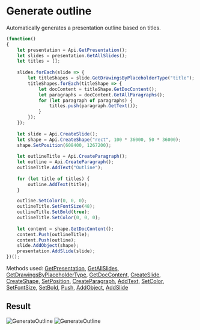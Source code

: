 # Generate outline

Automatically generates a presentation outline based on titles.

```ts
(function()
{
    let presentation = Api.GetPresentation();
    let slides = presentation.GetAllSlides();
    let titles = [];
    
    slides.forEach(slide => {
        let titleShapes = slide.GetDrawingsByPlaceholderType("title");
        titleShapes.forEach(titleShape => {
            let docContent = titleShape.GetDocContent();
            let paragraphs = docContent.GetAllParagraphs();
            for (let paragraph of paragraphs) {
                titles.push(paragraph.GetText());
            }
        });
    });
    
    let slide = Api.CreateSlide();
    let shape = Api.CreateShape("rect", 100 * 36000, 50 * 36000);
    shape.SetPosition(608400, 1267200);
    
    let outlineTitle = Api.CreateParagraph();
    let outline = Api.CreateParagraph();
    outlineTitle.AddText("Outline");
    
    for (let title of titles) {
        outline.AddText(title);
    }

    outline.SetColor(0, 0, 0);
    outlineTitle.SetFontSize(48);
    outlineTitle.SetBold(true);
    outlineTitle.SetColor(0, 0, 0);
    
    let content = shape.GetDocContent();
    content.Push(outlineTitle);
    content.Push(outline);
    slide.AddObject(shape);
    presentation.AddSlide(slide);
})();
```

Methods used: [GetPresentation](/docs/office-api/usage-api/presentation-api/Api/Methods/GetPresentation.md), [GetAllSlides](/docs/office-api/usage-api/presentation-api/ApiPresentation/Methods/GetAllSlides.md), [GetDrawingsByPlaceholderType](/docs/office-api/usage-api/presentation-api/ApiMaster/Methods/GetDrawingsByPlaceholderType.md), [GetDocContent](/docs/office-api/usage-api/presentation-api/ApiShape/Methods/GetDocContent.md), [CreateSlide](/docs/office-api/usage-api/presentation-api/Api/Methods/CreateSlide.md), [CreateShape](/docs/office-api/usage-api/presentation-api/Api/Methods/CreateShape.md), [SetPosition](/docs/office-api/usage-api/presentation-api/ApiDrawing/Methods/SetPosition.md), [CreateParagraph](/docs/office-api/usage-api/presentation-api/Api/Methods/CreateParagraph.md), [AddText](/docs/office-api/usage-api/presentation-api/ApiParagraph/Methods/AddText.md), [SetColor](/docs/office-api/usage-api/presentation-api/ApiRun/Methods/SetColor.md), [SetFontSize](/docs/office-api/usage-api/presentation-api/ApiRun/Methods/SetFontSize.md), [SetBold](/docs/office-api/usage-api/presentation-api/ApiRun/Methods/SetBold.md), [Push](/docs/office-api/usage-api/presentation-api/ApiDocumentContent/Methods/Push.md), [AddObject](/docs/office-api/usage-api/presentation-api/ApiSlide/Methods/AddObject.md), [AddSlide](/docs/office-api/usage-api/presentation-api/ApiPresentation/Methods/AddSlide.md)

## Result

![GenerateOutline](/assets/images/plugins/generate-outline.png#gh-light-mode-only)
![GenerateOutline](/assets/images/plugins/generate-outline.dark.png#gh-dark-mode-only)
